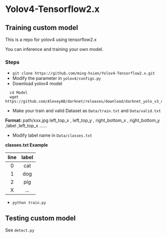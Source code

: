 # Yolov4-Tensorflow2.x

## Training custom model

This is a repo for yolov4 using tensorflow2.x

You can inference and training your own model.

### Steps
* `git clone https://github.com/ming-hsien/Yolov4-Tensorflow2.x.git`
* Modify the parameter in `yolov4/configs.py`
* Download yolov4 model
```
  cd Model
  wget https://github.com/AlexeyAB/darknet/releases/download/darknet_yolo_v3_optimal/yolov4.weights
```
* Make your train and valid Dataset as `Data/train.txt` and `Data/valid.txt`

__Format:__
path/xxx.jpg left_top_x , left_top_y , right_bottom_x , right_bottom_y ,label ,left_top_x ......

* Modify label name in `Data/classes.txt`

__classes.txt Example__

|line|label|
|:-:|:-:|
| 0 |cat|
| 1 |dog|
| 2 |pig|
| X |...|

* `python train.py`

## Testing custom model
See `detect.py`

